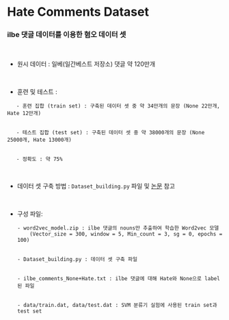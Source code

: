 # Hate Comments Dataset
### ilbe 댓글 데이터를 이용한 혐오 데이터 셋

&nbsp; 
 * 원시 데이터 : 일베(일간베스트 저장소) 댓글 약 120만개 
 
&nbsp; 

  * 훈련 및 테스트 : 
 ```
	- 훈련 집합 (train set) : 구축된 데이터 셋 중 약 34만개의 문장 (None 22만개, Hate 12만개)
	 

	- 테스트 집합 (test set) : 구축된 데이터 셋 중 약 38000개의 문장 (None 25000개, Hate 13000개)
	
	
	- 정확도 : 약 75%
```

&nbsp; 
 * 데이터 셋 구축 방법 : ```Dataset_building.py``` 파일 및 [논문](https://github.com/sboseong/ilbe_comments_dataset/blob/main/%EC%9B%8C%EB%93%9C%20%EC%9E%84%EB%B2%A0%EB%94%A9%20%EA%B8%B0%EB%B2%95%EC%9D%84%20%EC%9D%B4%EC%9A%A9%ED%95%9C%20%ED%98%90%EC%98%A4%ED%91%9C%ED%98%84%20%EB%8D%B0%EC%9D%B4%ED%84%B0%EC%85%8B%20%EC%9E%90%EB%8F%99%20%EA%B5%AC%EC%B6%95.pdf) 참고  

&nbsp; 

 * 구성 파일:
&nbsp; 

	```
	- word2vec_model.zip : ilbe 댓글의 nouns만 추출하여 학습한 Word2vec 모델
		(Vector_size = 300, window = 5, Min_count = 3, sg = 0, epochs = 100)
		
		
	- Dataset_building.py : 데이터 셋 구축 파일
	
	
	- ilbe_comments_None+Hate.txt : ilbe 댓글에 대해 Hate와 None으로 label된 파일
	
	
	- data/train.dat, data/test.dat : SVM 분류기 실험에 사용된 train set과 test set
	```
